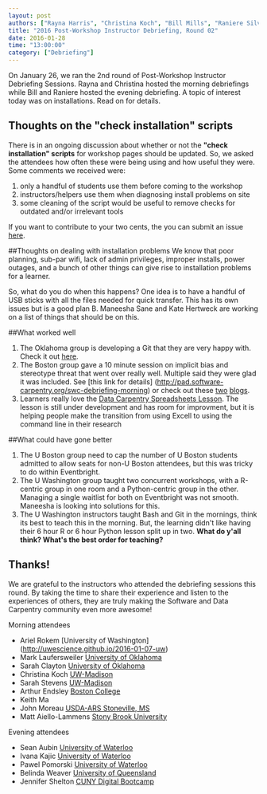 ```yaml
---
layout: post
authors: ["Rayna Harris", "Christina Koch", "Bill Mills", "Raniere Silva"]
title: "2016 Post-Workshop Instructor Debriefing, Round 02"
date: 2016-01-28
time: "13:00:00"
category: ["Debriefing"]
---
```

<!-- start excerpt -->
On January 26, we ran the 2nd round of Post-Workshop Instructor Debriefing Sessions. Rayna and Christina hosted the morning debriefings while Bill and Raniere hosted the evening debriefing.  A topic of interest today was on installations. Read on for details. 
<!-- end excerpt -->

## Thoughts on the "check installation" scripts
There is in an ongoing discussion about whether or not the **"check installation" scripts** for workshop pages should be updated. So, we asked the attendees how often these were being using and how useful they were. Some comments we received were:
1. only a handful of students use them before coming to the workshop
2. instructors/helpers use them when diagnosing install problems on site
3. some cleaning of the script would be useful to remove checks for outdated and/or irrelevant tools

If you want to contribute to your two cents, the you can submit an issue [here](https://github.com/swcarpentry/windows-installer).

##Thoughts on dealing with installation problems
We know that poor planning, sub-par wifi, lack of admin privileges, improper installs, power outages, and a bunch of other things can give rise to installation problems for a learner. 

So, what do you do when this happens? One idea is to have a handful of USB sticks with all the files needed for quick transfer. This has its own issues but is a good plan B. Maneesha Sane and Kate Hertweck are working on a list of things that should be on this. 

##What worked well
1. The Oklahoma group is developing a Git that they are very happy with. Check it out [here](http://github.com/oulib-swc).
2. The Boston group gave a 10 minute session on implicit bias and stereotype threat that went over really well. Multiple said they were glad it was included. See [this link for details] (http://pad.software-carpentry.org/swc-debriefing-morning) or check out these [two](http://womeninastronomy.blogspot.com/2014/05/why-we-resist-unconscious-bias.html) [blogs](https://dynamicecology.wordpress.com/2014/04/28/stereotype-threat-a-summary-of-the-problem/). 
3. Learners really love the [Data Carpentry Spreadsheets Lesson](http://www.datacarpentry.org/spreadsheet-ecology-lesson/). The lesson is still under development and has room for improvment, but it is helping people make the transition from using Excell to using the command line in their research

##What could have gone better
1. The U Boston group need to cap the number of U Boston students admitted to allow seats for non-U Boston attendees, but this was tricky to do within Eventbright. 
2. The U Washington group taught two concurrent workshops, with a R-centric group in one room and a Python-centric group in the other. Managing a single waitlist for both on Eventbright was not smooth. Maneesha is looking into solutions for this.
3. The U Washington instructors taught Bash and Git in the mornings, think its best to teach this in the morning. But, the learning didn't like having their 6 hour R or 6 hour Python lesson split up in two. **What do y'all think? What's the best order for teaching?**

## Thanks!
We are grateful to the instructors who attended the debriefing sessions this round. By taking the time to share their experience and listen to the experiences of others, they are truly making the Software and Data Carpentry community even more awesome!

Morning attendees
- Ariel Rokem [University of Washington] (http://uwescience.github.io/2016-01-07-uw) 
- Mark Laufersweiler [University of Oklahoma](http://oulib-swc.github.io/2016-01-12-ou/)
- Sarah Clayton [University of Oklahoma](http://oulib-swc.github.io/2016-01-12-ou/)
- Christina Koch [UW-Madison](http://uw-madison-aci.github.io/2016-01-14-uwmadison/)
- Sarah Stevens [UW-Madison](http://uw-madison-aci.github.io/2016-01-14-uwmadison/)
- Arthur Endsley [Boston College](http://iglpdc.github.io/2016-01-13-bc/)
- Keith Ma
- John Moreau [USDA-ARS Stoneville, MS](https://zhuoaprilfu.github.io/2016-01-19-USDA-ARS/)
- Matt Aiello-Lammens [Stony Brook University](http://www.datacarpentry.org/2016-01-19-sbu/)

Evening attendees
- Sean Aubin [University of Waterloo](https://ikajic.github.io/2016-01-16-waterloo/)
- Ivana Kajic [University of Waterloo](https://ikajic.github.io/2016-01-16-waterloo/)
- Pawel Pomorski [University of Waterloo](https://ikajic.github.io/2016-01-16-waterloo/)
- Belinda Weaver [University of Queensland](https://swcarpentry.github.io/2016-01-18-brisbane-instructor-training/)
- Jennifer Shelton [CUNY Digital Bootcamp](https://jennifershelton.github.io/2016-01-19-CUNY-SWC-workshop/)
